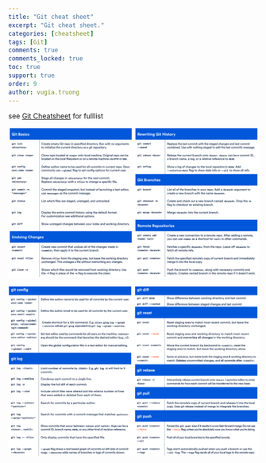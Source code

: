 ```yaml
---
title: "Git cheat sheet"
excerpt: "Git cheat sheet."
categories: [cheatsheet]
tags: [Git]
comments: true
comments_locked: true
toc: true
support: true
order: 9
author: vugia.truong
---
```


see [Git Cheatsheet](https://www.atlassian.com/git/tutorials/atlassian-git-cheatsheet) for fulllist

![git_1](/assets/images/cheatsheet/git_1.png)

![git_2](/assets/images/cheatsheet/git_2.png)